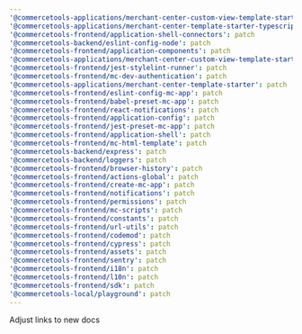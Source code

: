 ```yaml
---
'@commercetools-applications/merchant-center-custom-view-template-starter-typescript': patch
'@commercetools-applications/merchant-center-template-starter-typescript': patch
'@commercetools-frontend/application-shell-connectors': patch
'@commercetools-backend/eslint-config-node': patch
'@commercetools-frontend/application-components': patch
'@commercetools-applications/merchant-center-custom-view-template-starter': patch
'@commercetools-frontend/jest-stylelint-runner': patch
'@commercetools-frontend/mc-dev-authentication': patch
'@commercetools-applications/merchant-center-template-starter': patch
'@commercetools-frontend/eslint-config-mc-app': patch
'@commercetools-frontend/babel-preset-mc-app': patch
'@commercetools-frontend/react-notifications': patch
'@commercetools-frontend/application-config': patch
'@commercetools-frontend/jest-preset-mc-app': patch
'@commercetools-frontend/application-shell': patch
'@commercetools-frontend/mc-html-template': patch
'@commercetools-backend/express': patch
'@commercetools-backend/loggers': patch
'@commercetools-frontend/browser-history': patch
'@commercetools-frontend/actions-global': patch
'@commercetools-frontend/create-mc-app': patch
'@commercetools-frontend/notifications': patch
'@commercetools-frontend/permissions': patch
'@commercetools-frontend/mc-scripts': patch
'@commercetools-frontend/constants': patch
'@commercetools-frontend/url-utils': patch
'@commercetools-frontend/codemod': patch
'@commercetools-frontend/cypress': patch
'@commercetools-frontend/assets': patch
'@commercetools-frontend/sentry': patch
'@commercetools-frontend/i18n': patch
'@commercetools-frontend/l10n': patch
'@commercetools-frontend/sdk': patch
'@commercetools-local/playground': patch
---
```


Adjust links to new docs
